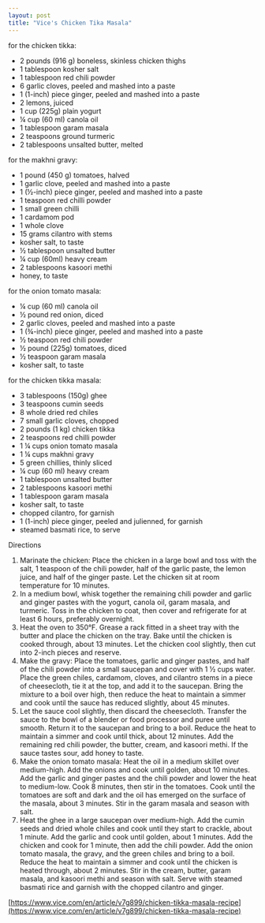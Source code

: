 ```yaml
---
layout: post
title: "Vice's Chicken Tika Masala"
---
```


for the chicken tikka:
- 2 pounds (916 g) boneless, skinless chicken thighs
- 1 tablespoon kosher salt
- 1 tablespoon red chili powder
- 6 garlic cloves, peeled and mashed into a paste
- 1 (1-inch) piece ginger, peeled and mashed into a paste
- 2 lemons, juiced 
- 1 cup (225g) plain yogurt
- ¼ cup (60 ml) canola oil 
- 1 tablespoon garam masala 
- 2 teaspoons ground turmeric 
- 2 tablespoons unsalted butter, melted


for the makhni gravy: 
- 1 pound (450 g) tomatoes, halved  
- 1 garlic clove, peeled and mashed into a paste
- 1 (½-inch) piece ginger, peeled and mashed into a paste
- 1 teaspoon red chilli powder 
- 1 small green chilli
- 1 cardamom pod
- 1 whole clove
- 15 grams cilantro with stems
- kosher salt, to taste
- ½ tablespoon unsalted butter
- ¼ cup (60ml) heavy cream
- 2 tablespoons kasoori methi
- honey, to taste


for the onion tomato masala:
- ¼ cup (60 ml) canola oil 
- ½ pound red onion, diced 
- 2 garlic cloves, peeled and mashed into a paste 
- 1 (¾-inch) piece ginger, peeled and mashed into a paste
- ½ teaspoon red chili powder 
- ½ pound (225g) tomatoes, diced 
- ½ teaspoon garam masala 
- kosher salt, to taste


for the chicken tikka masala: 
- 3 tablespoons (150g) ghee
- 3 teaspoons cumin seeds
- 8 whole dried red chiles 
- 7 small garlic cloves, chopped
- 2 pounds (1 kg) chicken tikka  
- 2 teaspoons red chilli powder
- 1 ¼ cups onion tomato masala
- 1 ¼ cups makhni gravy
- 5 green chillies, thinly sliced
- ¼ cup (60 ml) heavy cream
- 1 tablespoon unsalted butter
- 2 tablespoons kasoori methi
- 1 tablespoon garam masala
- kosher salt, to taste
- chopped cilantro, for garnish
- 1 (1-inch) piece ginger, peeled and julienned, for garnish
- steamed basmati rice, to serve



Directions

1. Marinate the chicken: Place the chicken in a large bowl and toss with the salt, 1 teaspoon of the chili powder, half of the garlic paste, the  lemon juice, and half of the ginger paste. Let the chicken sit at room temperature for 10 minutes.
2. In a medium bowl, whisk together the remaining chili powder and garlic and ginger pastes with the yogurt, canola oil, garam masala, and turmeric. Toss in the chicken to coat, then cover and refrigerate for at least 6 hours, preferably overnight.
3. Heat the oven to 350°F. Grease a rack fitted in a sheet tray with the butter and place the chicken on the tray. Bake until the chicken is cooked through, about 13 minutes. Let the chicken cool slightly, then cut into 2-inch pieces and reserve.
4. Make the gravy: Place the tomatoes, garlic and ginger pastes, and half of the chili powder into a small saucepan and cover with 1 ½ cups water. Place the green chiles, cardamom, cloves, and cilantro stems in a piece of cheesecloth, tie it at the top, and add it to the saucepan. Bring the mixture to a boil over high, then reduce the heat to maintain a simmer and cook until the sauce has reduced slightly, about 45 minutes.
5. Let the sauce cool slightly, then discard the cheesecloth. Transfer the sauce to the bowl of a blender or food processor and puree until smooth. Return it to the saucepan and bring to a boil. Reduce the heat to maintain a simmer and cook until thick, about 12 minutes. Add the remaining red chili powder, the butter, cream, and kasoori methi. If the sauce tastes sour, add honey to taste.
6. Make the onion tomato masala: Heat the oil in a medium skillet over medium-high. Add the onions and cook until golden, about 10 minutes. Add the garlic and ginger pastes and the chili powder and lower the heat to medium-low. Cook 8 minutes, then stir in the tomatoes. Cook until the tomatoes are soft and dark and the oil has emerged on the surface of the masala, about 3 minutes. Stir in the garam masala and season with salt.
7. Heat the ghee in a large saucepan over medium-high. Add the cumin seeds and dried whole chiles and cook until they start to crackle, about 1 minute. Add the garlic and cook until golden, about 1 minutes. Add the chicken and cook for 1 minute, then add the chili powder. Add the onion tomato masala, the gravy, and the green chiles and bring to a boil. Reduce the heat to maintain a simmer and cook until the chicken is heated through, about 2 minutes. Stir in the cream, butter, garam masala, and kasoori methi and season with salt. Serve with steamed basmati rice and garnish with the chopped cilantro and ginger.


[https://www.vice.com/en/article/v7g899/chicken-tikka-masala-recipe](https://www.vice.com/en/article/v7g899/chicken-tikka-masala-recipe)
